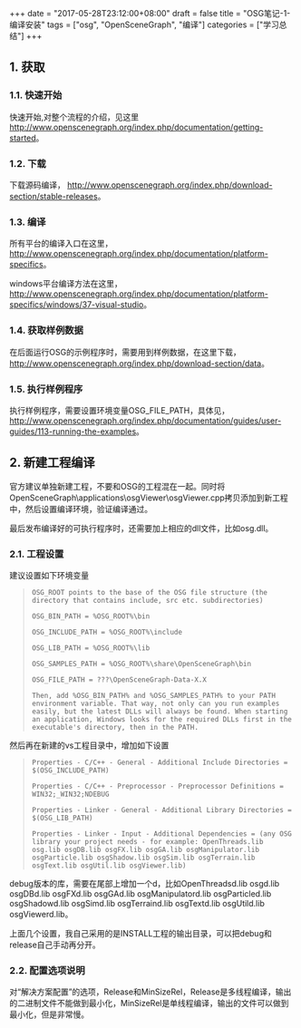 +++
date = "2017-05-28T23:12:00+08:00"
draft = false
title = "OSG笔记-1-编译安装"
tags = ["osg", "OpenSceneGraph", "编译"]
categories = ["学习总结"]
+++


## 1. 获取

### 1.1. 快速开始

快速开始,对整个流程的介绍，见这里<http://www.openscenegraph.org/index.php/documentation/getting-started>。

### 1.2. 下载

下载源码编译，
<http://www.openscenegraph.org/index.php/download-section/stable-releases>。

### 1.3. 编译

所有平台的编译入口在这里，<http://www.openscenegraph.org/index.php/documentation/platform-specifics>。

windows平台编译方法在这里，<http://www.openscenegraph.org/index.php/documentation/platform-specifics/windows/37-visual-studio>。

### 1.4. 获取样例数据

在后面运行OSG的示例程序时，需要用到样例数据，在这里下载，<http://www.openscenegraph.org/index.php/download-section/data>。

### 1.5. 执行样例程序

执行样例程序，需要设置环境变量OSG_FILE_PATH，具体见，<http://www.openscenegraph.org/index.php/documentation/guides/user-guides/113-running-the-examples>。


## 2. 新建工程编译

官方建议单独新建工程，不要和OSG的工程混在一起。同时将OpenSceneGraph\applications\osgViewer\osgViewer.cpp拷贝添加到新工程中，然后设置编译环境，验证编译通过。

最后发布编译好的可执行程序时，还需要加上相应的dll文件，比如osg.dll。

### 2.1. 工程设置

建议设置如下环境变量

>`OSG_ROOT points to the base of the OSG file structure (the directory that contains include, src etc. subdirectories)`
>
>`OSG_BIN_PATH = %OSG_ROOT%\bin`
>
>`OSG_INCLUDE_PATH = %OSG_ROOT%\include`
>
>`OSG_LIB_PATH = %OSG_ROOT%\lib`
>
>`OSG_SAMPLES_PATH = %OSG_ROOT%\share\OpenSceneGraph\bin`
>
>`OSG_FILE_PATH = ???\OpenSceneGraph-Data-X.X`
>
>`Then, add %OSG_BIN_PATH% and %OSG_SAMPLES_PATH% to your PATH environment variable. That way, not only can you run examples easily, but the latest DLLs will always be found. When starting an application, Windows looks for the required DLLs first in the executable's directory, then in the PATH.`

然后再在新建的vs工程目录中，增加如下设置

>`Properties - C/C++ - General - Additional Include Directories = $(OSG_INCLUDE_PATH)`
>
>`Properties - C/C++ - Preprocessor - Preprocessor Definitions = WIN32;_WIN32;NDEBUG`
>
>`Properties - Linker - General - Additional Library Directories = $(OSG_LIB_PATH)`
>
>`Properties - Linker - Input - Additional Dependencies = (any OSG library your project needs - for example: OpenThreads.lib osg.lib osgDB.lib osgFX.lib osgGA.lib osgManipulator.lib osgParticle.lib osgShadow.lib osgSim.lib osgTerrain.lib osgText.lib osgUtil.lib osgViewer.lib)`

debug版本的库，需要在尾部上增加一个d，比如OpenThreadsd.lib osgd.lib osgDBd.lib osgFXd.lib osgGAd.lib osgManipulatord.lib osgParticled.lib osgShadowd.lib osgSimd.lib osgTerraind.lib osgTextd.lib osgUtild.lib osgViewerd.lib。

上面几个设置，我自己采用的是INSTALL工程的输出目录，可以把debug和release自己手动再分开。

### 2.2. 配置选项说明

对“解决方案配置”的选项，Release和MinSizeRel，Release是多线程编译，输出的二进制文件不能做到最小化，MinSizeRel是单线程编译，输出的文件可以做到最小化，但是非常慢。

